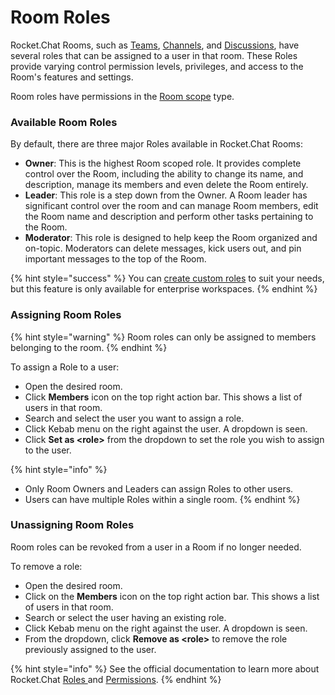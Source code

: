 # Room Roles

Rocket.Chat Rooms, such as [Teams](teams/), [Channels](channels/), and [Discussions](../../workspace-administration/settings/discussion.md), have several roles that can be assigned to a user in that room. These Roles provide varying control permission levels, privileges, and access to the Room's features and settings.

Room roles have permissions in the [Room scope](../../workspace-administration/permissions/#scope-of-roles) type.

### Available Room Roles

By default, there are three major Roles available in Rocket.Chat Rooms:

* **Owner**: This is the highest Room scoped role. It provides complete control over the Room, including the ability to change its name, and description, manage its members and even delete the Room entirely.
* **Leader**: This role is a step down from the Owner. A Room leader has significant control over the room and can manage Room members, edit the Room name and description and perform other tasks pertaining to the Room.
* **Moderator**: This role is designed to help keep the Room organized and on-topic. Moderators can delete messages, kick users out, and pin important messages to the top of the Room.

{% hint style="success" %}
You can [create custom roles](../../workspace-administration/permissions/#creating-custom-roles) to suit your needs, but this feature is only available for enterprise workspaces.&#x20;
{% endhint %}

### Assigning Room Roles

{% hint style="warning" %}
Room roles can only be assigned to members belonging to the room.
{% endhint %}

To assign a Role to a user:

* Open the desired room.
* Click  **Members** icon on the top right action bar. This shows a list of users in that room.
* Search and select the user you want to assign a role.
* Click Kebab menu on the right against the user. A dropdown is seen.
* Click **Set as \<role>** from the dropdown to set the role you wish to assign to the user.

{% hint style="info" %}
* Only Room Owners and Leaders can assign Roles to other users.
* Users can have multiple Roles within a single room.
{% endhint %}

### Unassigning Room Roles

Room roles can be revoked from a user in a Room if no longer needed.

To remove a role:

* Open the desired room.
* &#x20;Click on the **Members** icon on the top right action bar. This shows a list of users in that room.
* Search or select the user having an existing role.
* Click Kebab menu on the right against the user. A dropdown is seen.
* From the dropdown, click **Remove as \<role>** to remove the role previously assigned to the user.

{% hint style="info" %}
See the official documentation to learn more about Rocket.Chat [Roles ](../../../setup-and-configure/roles-in-rocket.chat.md)and [Permissions](../../workspace-administration/permissions/).
{% endhint %}
